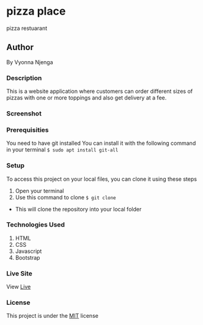# pizza place
pizza restuarant
## Author
By Vyonna Njenga
### Description
This is a website application where customers can order different sizes of pizzas with one or more toppings and also get delivery at a fee.  
### Screenshot

### Prerequisities
You need to have git installed
You can install it with the following command in your terminal
`$ sudo apt install git-all`
### Setup
To access this project on your local files, you can clone it using these steps
1. Open your terminal
2. Use this command to clone `$ git clone `
* This will clone the repository into your local folder
### Technologies Used
1. HTML
2. CSS
3. Javascript
4. Bootstrap

### Live Site
View [Live]()
### License
This project is under the  [MIT](LICENSE.md) license
